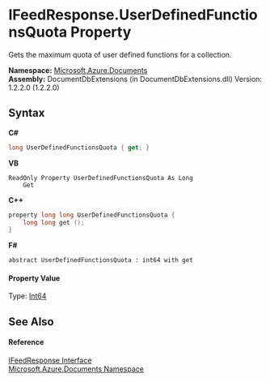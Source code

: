 # IFeedResponse.UserDefinedFunctionsQuota Property 
 

Gets the maximum quota of user defined functions for a collection.

**Namespace:**&nbsp;<a href="856b2e23-9c8b-2618-f913-67d85d500616">Microsoft.Azure.Documents</a><br />**Assembly:**&nbsp;DocumentDbExtensions (in DocumentDbExtensions.dll) Version: 1.2.2.0 (1.2.2.0)

## Syntax

**C#**<br />
``` C#
long UserDefinedFunctionsQuota { get; }
```

**VB**<br />
``` VB
ReadOnly Property UserDefinedFunctionsQuota As Long
	Get
```

**C++**<br />
``` C++
property long long UserDefinedFunctionsQuota {
	long long get ();
}
```

**F#**<br />
``` F#
abstract UserDefinedFunctionsQuota : int64 with get

```


#### Property Value
Type: <a href="http://msdn2.microsoft.com/en-us/library/6yy583ek" target="_blank">Int64</a>

## See Also


#### Reference
<a href="cbcd444d-ffe1-6199-9c3a-29fa6b4f474e">IFeedResponse Interface</a><br /><a href="856b2e23-9c8b-2618-f913-67d85d500616">Microsoft.Azure.Documents Namespace</a><br />